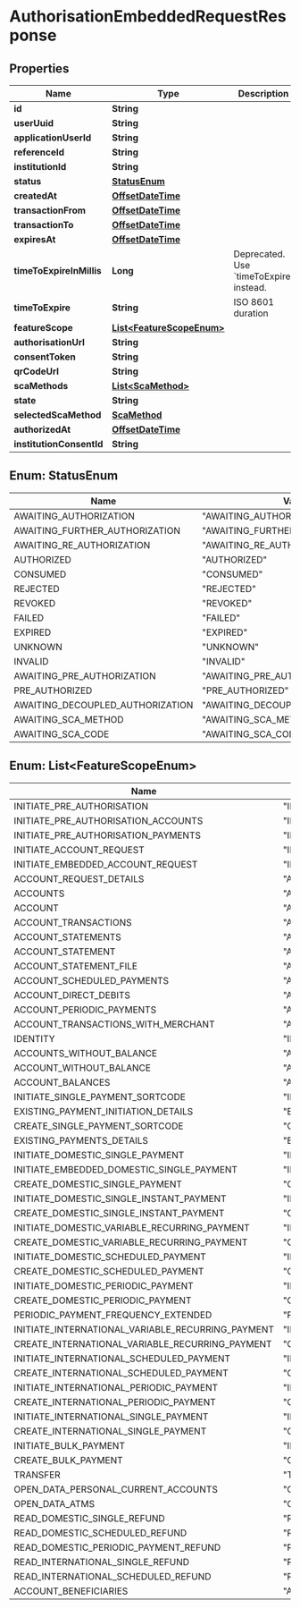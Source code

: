 
# AuthorisationEmbeddedRequestResponse

## Properties
Name | Type | Description | Notes
------------ | ------------- | ------------- | -------------
**id** | **String** |  |  [optional]
**userUuid** | **String** |  |  [optional]
**applicationUserId** | **String** |  |  [optional]
**referenceId** | **String** |  |  [optional]
**institutionId** | **String** |  |  [optional]
**status** | [**StatusEnum**](#StatusEnum) |  |  [optional]
**createdAt** | [**OffsetDateTime**](OffsetDateTime.md) |  |  [optional]
**transactionFrom** | [**OffsetDateTime**](OffsetDateTime.md) |  |  [optional]
**transactionTo** | [**OffsetDateTime**](OffsetDateTime.md) |  |  [optional]
**expiresAt** | [**OffsetDateTime**](OffsetDateTime.md) |  |  [optional]
**timeToExpireInMillis** | **Long** | Deprecated. Use &#x60;timeToExpire&#x60; instead. |  [optional]
**timeToExpire** | **String** | ISO 8601 duration |  [optional]
**featureScope** | [**List&lt;FeatureScopeEnum&gt;**](#List&lt;FeatureScopeEnum&gt;) |  |  [optional]
**authorisationUrl** | **String** |  |  [optional]
**consentToken** | **String** |  |  [optional]
**qrCodeUrl** | **String** |  |  [optional]
**scaMethods** | [**List&lt;ScaMethod&gt;**](ScaMethod.md) |  |  [optional]
**state** | **String** |  |  [optional]
**selectedScaMethod** | [**ScaMethod**](ScaMethod.md) |  |  [optional]
**authorizedAt** | [**OffsetDateTime**](OffsetDateTime.md) |  |  [optional]
**institutionConsentId** | **String** |  |  [optional]


<a name="StatusEnum"></a>
## Enum: StatusEnum
Name | Value
---- | -----
AWAITING_AUTHORIZATION | &quot;AWAITING_AUTHORIZATION&quot;
AWAITING_FURTHER_AUTHORIZATION | &quot;AWAITING_FURTHER_AUTHORIZATION&quot;
AWAITING_RE_AUTHORIZATION | &quot;AWAITING_RE_AUTHORIZATION&quot;
AUTHORIZED | &quot;AUTHORIZED&quot;
CONSUMED | &quot;CONSUMED&quot;
REJECTED | &quot;REJECTED&quot;
REVOKED | &quot;REVOKED&quot;
FAILED | &quot;FAILED&quot;
EXPIRED | &quot;EXPIRED&quot;
UNKNOWN | &quot;UNKNOWN&quot;
INVALID | &quot;INVALID&quot;
AWAITING_PRE_AUTHORIZATION | &quot;AWAITING_PRE_AUTHORIZATION&quot;
PRE_AUTHORIZED | &quot;PRE_AUTHORIZED&quot;
AWAITING_DECOUPLED_AUTHORIZATION | &quot;AWAITING_DECOUPLED_AUTHORIZATION&quot;
AWAITING_SCA_METHOD | &quot;AWAITING_SCA_METHOD&quot;
AWAITING_SCA_CODE | &quot;AWAITING_SCA_CODE&quot;


<a name="List<FeatureScopeEnum>"></a>
## Enum: List&lt;FeatureScopeEnum&gt;
Name | Value
---- | -----
INITIATE_PRE_AUTHORISATION | &quot;INITIATE_PRE_AUTHORISATION&quot;
INITIATE_PRE_AUTHORISATION_ACCOUNTS | &quot;INITIATE_PRE_AUTHORISATION_ACCOUNTS&quot;
INITIATE_PRE_AUTHORISATION_PAYMENTS | &quot;INITIATE_PRE_AUTHORISATION_PAYMENTS&quot;
INITIATE_ACCOUNT_REQUEST | &quot;INITIATE_ACCOUNT_REQUEST&quot;
INITIATE_EMBEDDED_ACCOUNT_REQUEST | &quot;INITIATE_EMBEDDED_ACCOUNT_REQUEST&quot;
ACCOUNT_REQUEST_DETAILS | &quot;ACCOUNT_REQUEST_DETAILS&quot;
ACCOUNTS | &quot;ACCOUNTS&quot;
ACCOUNT | &quot;ACCOUNT&quot;
ACCOUNT_TRANSACTIONS | &quot;ACCOUNT_TRANSACTIONS&quot;
ACCOUNT_STATEMENTS | &quot;ACCOUNT_STATEMENTS&quot;
ACCOUNT_STATEMENT | &quot;ACCOUNT_STATEMENT&quot;
ACCOUNT_STATEMENT_FILE | &quot;ACCOUNT_STATEMENT_FILE&quot;
ACCOUNT_SCHEDULED_PAYMENTS | &quot;ACCOUNT_SCHEDULED_PAYMENTS&quot;
ACCOUNT_DIRECT_DEBITS | &quot;ACCOUNT_DIRECT_DEBITS&quot;
ACCOUNT_PERIODIC_PAYMENTS | &quot;ACCOUNT_PERIODIC_PAYMENTS&quot;
ACCOUNT_TRANSACTIONS_WITH_MERCHANT | &quot;ACCOUNT_TRANSACTIONS_WITH_MERCHANT&quot;
IDENTITY | &quot;IDENTITY&quot;
ACCOUNTS_WITHOUT_BALANCE | &quot;ACCOUNTS_WITHOUT_BALANCE&quot;
ACCOUNT_WITHOUT_BALANCE | &quot;ACCOUNT_WITHOUT_BALANCE&quot;
ACCOUNT_BALANCES | &quot;ACCOUNT_BALANCES&quot;
INITIATE_SINGLE_PAYMENT_SORTCODE | &quot;INITIATE_SINGLE_PAYMENT_SORTCODE&quot;
EXISTING_PAYMENT_INITIATION_DETAILS | &quot;EXISTING_PAYMENT_INITIATION_DETAILS&quot;
CREATE_SINGLE_PAYMENT_SORTCODE | &quot;CREATE_SINGLE_PAYMENT_SORTCODE&quot;
EXISTING_PAYMENTS_DETAILS | &quot;EXISTING_PAYMENTS_DETAILS&quot;
INITIATE_DOMESTIC_SINGLE_PAYMENT | &quot;INITIATE_DOMESTIC_SINGLE_PAYMENT&quot;
INITIATE_EMBEDDED_DOMESTIC_SINGLE_PAYMENT | &quot;INITIATE_EMBEDDED_DOMESTIC_SINGLE_PAYMENT&quot;
CREATE_DOMESTIC_SINGLE_PAYMENT | &quot;CREATE_DOMESTIC_SINGLE_PAYMENT&quot;
INITIATE_DOMESTIC_SINGLE_INSTANT_PAYMENT | &quot;INITIATE_DOMESTIC_SINGLE_INSTANT_PAYMENT&quot;
CREATE_DOMESTIC_SINGLE_INSTANT_PAYMENT | &quot;CREATE_DOMESTIC_SINGLE_INSTANT_PAYMENT&quot;
INITIATE_DOMESTIC_VARIABLE_RECURRING_PAYMENT | &quot;INITIATE_DOMESTIC_VARIABLE_RECURRING_PAYMENT&quot;
CREATE_DOMESTIC_VARIABLE_RECURRING_PAYMENT | &quot;CREATE_DOMESTIC_VARIABLE_RECURRING_PAYMENT&quot;
INITIATE_DOMESTIC_SCHEDULED_PAYMENT | &quot;INITIATE_DOMESTIC_SCHEDULED_PAYMENT&quot;
CREATE_DOMESTIC_SCHEDULED_PAYMENT | &quot;CREATE_DOMESTIC_SCHEDULED_PAYMENT&quot;
INITIATE_DOMESTIC_PERIODIC_PAYMENT | &quot;INITIATE_DOMESTIC_PERIODIC_PAYMENT&quot;
CREATE_DOMESTIC_PERIODIC_PAYMENT | &quot;CREATE_DOMESTIC_PERIODIC_PAYMENT&quot;
PERIODIC_PAYMENT_FREQUENCY_EXTENDED | &quot;PERIODIC_PAYMENT_FREQUENCY_EXTENDED&quot;
INITIATE_INTERNATIONAL_VARIABLE_RECURRING_PAYMENT | &quot;INITIATE_INTERNATIONAL_VARIABLE_RECURRING_PAYMENT&quot;
CREATE_INTERNATIONAL_VARIABLE_RECURRING_PAYMENT | &quot;CREATE_INTERNATIONAL_VARIABLE_RECURRING_PAYMENT&quot;
INITIATE_INTERNATIONAL_SCHEDULED_PAYMENT | &quot;INITIATE_INTERNATIONAL_SCHEDULED_PAYMENT&quot;
CREATE_INTERNATIONAL_SCHEDULED_PAYMENT | &quot;CREATE_INTERNATIONAL_SCHEDULED_PAYMENT&quot;
INITIATE_INTERNATIONAL_PERIODIC_PAYMENT | &quot;INITIATE_INTERNATIONAL_PERIODIC_PAYMENT&quot;
CREATE_INTERNATIONAL_PERIODIC_PAYMENT | &quot;CREATE_INTERNATIONAL_PERIODIC_PAYMENT&quot;
INITIATE_INTERNATIONAL_SINGLE_PAYMENT | &quot;INITIATE_INTERNATIONAL_SINGLE_PAYMENT&quot;
CREATE_INTERNATIONAL_SINGLE_PAYMENT | &quot;CREATE_INTERNATIONAL_SINGLE_PAYMENT&quot;
INITIATE_BULK_PAYMENT | &quot;INITIATE_BULK_PAYMENT&quot;
CREATE_BULK_PAYMENT | &quot;CREATE_BULK_PAYMENT&quot;
TRANSFER | &quot;TRANSFER&quot;
OPEN_DATA_PERSONAL_CURRENT_ACCOUNTS | &quot;OPEN_DATA_PERSONAL_CURRENT_ACCOUNTS&quot;
OPEN_DATA_ATMS | &quot;OPEN_DATA_ATMS&quot;
READ_DOMESTIC_SINGLE_REFUND | &quot;READ_DOMESTIC_SINGLE_REFUND&quot;
READ_DOMESTIC_SCHEDULED_REFUND | &quot;READ_DOMESTIC_SCHEDULED_REFUND&quot;
READ_DOMESTIC_PERIODIC_PAYMENT_REFUND | &quot;READ_DOMESTIC_PERIODIC_PAYMENT_REFUND&quot;
READ_INTERNATIONAL_SINGLE_REFUND | &quot;READ_INTERNATIONAL_SINGLE_REFUND&quot;
READ_INTERNATIONAL_SCHEDULED_REFUND | &quot;READ_INTERNATIONAL_SCHEDULED_REFUND&quot;
ACCOUNT_BENEFICIARIES | &quot;ACCOUNT_BENEFICIARIES&quot;



